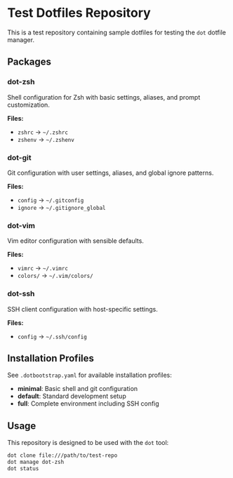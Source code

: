 # Test Dotfiles Repository

This is a test repository containing sample dotfiles for testing the `dot` dotfile manager.

## Packages

### dot-zsh
Shell configuration for Zsh with basic settings, aliases, and prompt customization.

**Files:**
- `zshrc` → `~/.zshrc`
- `zshenv` → `~/.zshenv`

### dot-git
Git configuration with user settings, aliases, and global ignore patterns.

**Files:**
- `config` → `~/.gitconfig`
- `ignore` → `~/.gitignore_global`

### dot-vim
Vim editor configuration with sensible defaults.

**Files:**
- `vimrc` → `~/.vimrc`
- `colors/` → `~/.vim/colors/`

### dot-ssh
SSH client configuration with host-specific settings.

**Files:**
- `config` → `~/.ssh/config`

## Installation Profiles

See `.dotbootstrap.yaml` for available installation profiles:

- **minimal**: Basic shell and git configuration
- **default**: Standard development setup
- **full**: Complete environment including SSH config

## Usage

This repository is designed to be used with the `dot` tool:

```bash
dot clone file:///path/to/test-repo
dot manage dot-zsh
dot status
```

